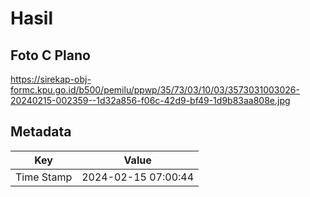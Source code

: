 # Hasil

## Foto C Plano

https://sirekap-obj-formc.kpu.go.id/b500/pemilu/ppwp/35/73/03/10/03/3573031003026-20240215-002359--1d32a856-f06c-42d9-bf49-1d9b83aa808e.jpg


## Metadata

| Key        | Value               |
| ---------- | ------------------- |
| Time Stamp | 2024-02-15 07:00:44 |




